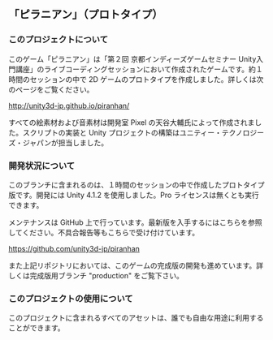 ## 「ピラニアン」（プロトタイプ）

### このプロジェクトについて

このゲーム「ピラニアン」は「第２回 京都インディーズゲームセミナー Unity入門講座」のライブコーディングセッションにおいて作成されたゲームです。約１時間のセッションの中で 2D ゲームのプロトタイプを作成しました。詳しくは次のページをご覧ください。

http://unity3d-jp.github.io/piranhan/

すべての絵素材および音素材は開発室 Pixel の天谷大輔氏によって作成されました。スクリプトの実装と Unity プロジェクトの構築はユニティー・テクノロジーズ・ジャパンが担当しました。

### 開発状況について

このブランチに含まれるのは、１時間のセッションの中で作成したプロトタイプ版です。開発には Unity 4.1.2 を使用しました。Pro ライセンスは無くとも実行できます。

メンテナンスは GitHub 上で行っています。最新版を入手するにはこちらを参照してください。不具合報告等もこちらで受け付けています。

https://github.com/unity3d-jp/piranhan

また上記リポジトリにおいては、このゲームの完成版の開発も進めています。詳しくは完成版用ブランチ "production" をご覧下さい。

### このプロジェクトの使用について

このプロジェクトに含まれるすべてのアセットは、誰でも自由な用途に利用することができます。
